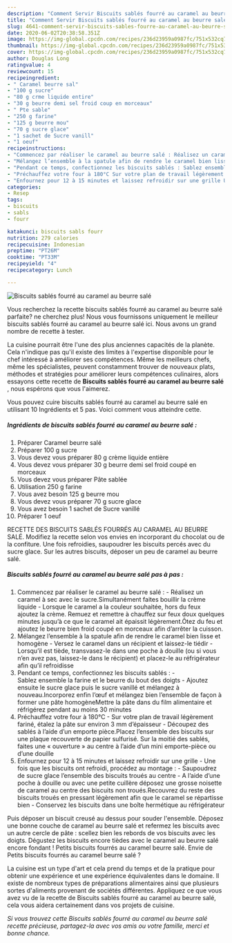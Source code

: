 ```yaml
---
description: "Comment Servir Biscuits sablés fourré au caramel au beurre salé"
title: "Comment Servir Biscuits sablés fourré au caramel au beurre salé"
slug: 4641-comment-servir-biscuits-sables-fourre-au-caramel-au-beurre-sale
date: 2020-06-02T20:38:58.351Z
image: https://img-global.cpcdn.com/recipes/236d23959a0987fc/751x532cq70/biscuits-sables-fourre-au-caramel-au-beurre-sale-photo-principale-de-la-recette.jpg
thumbnail: https://img-global.cpcdn.com/recipes/236d23959a0987fc/751x532cq70/biscuits-sables-fourre-au-caramel-au-beurre-sale-photo-principale-de-la-recette.jpg
cover: https://img-global.cpcdn.com/recipes/236d23959a0987fc/751x532cq70/biscuits-sables-fourre-au-caramel-au-beurre-sale-photo-principale-de-la-recette.jpg
author: Douglas Long
ratingvalue: 4
reviewcount: 15
recipeingredient:
- " Caramel beurre sal"
- "100 g sucre"
- "80 g crme liquide entire"
- "30 g beurre demi sel froid coup en morceaux"
- " Pte sable"
- "250 g farine"
- "125 g beurre mou"
- "70 g sucre glace"
- "1 sachet de Sucre vanill"
- "1 oeuf"
recipeinstructions:
- "Commencez par réaliser le caramel au beurre salé : Réalisez un caramel à sec avec le sucre.Simultanément faites bouillir la crème liquide Lorsque le caramel a la couleur souhaitée, hors du feux ajoutez la crème. Remuez et remettre à chauffez sur feux doux quelques minutes jusqu’à ce que le caramel ait épaissit légèrement.Ôtez du feu et ajoutez le beurre bien froid coupé en morceaux afin d’arrêter la cuisson."
- "Mélangez l’ensemble à la spatule afin de rendre le caramel bien lisse et homogène Versez le caramel dans un récipient et laissez-le tiédir Lorsqu’il est tiède, transvasez-le dans une poche à douille (ou si vous n’en avez pas, laissez-le dans le récipient) et placez-le au réfrigérateur afin qu’il refroidisse"
- "Pendant ce temps, confectionnez les biscuits sablés : Sablez ensemble la farine et le beurre du bout des doigts Ajoutez ensuite le sucre glace puis le sucre vanillé et mélangez à nouveau.Incorporez enfin l’œuf et mélangez bien l’ensemble de façon à former une pâte homogèneMettre la pâte dans du film alimentaire et réfrigérez pendant au moins 30 minutes"
- "Préchauffez votre four à 180°C Sur votre plan de travail légèrement fariné, étalez la pâte sur environ 3 mm d’épaisseur Découpez des sablés à l’aide d’un emporte pièce.Placez l’ensemble des biscuits sur une plaque recouverte de papier sulfurisé. Sur la moitié des sablés, faites une « ouverture » au centre à l’aide d’un mini emporte-pièce ou d’une douille"
- "Enfournez pour 12 à 15 minutes et laissez refroidir sur une grille Une fois que les biscuits ont refroidi, procédez au montage : Saupoudrez de sucre glace l’ensemble des biscuits troués au centre A l’aide d’une poche à douille ou avec une petite cuillère déposez une grosse noisette de caramel au centre des biscuits non troués.Recouvrez du reste des biscuits troués en pressant légèrement afin que le caramel se répartisse bien Conservez les biscuits dans une boîte hermétique au réfrigérateur"
categories:
- Resep
tags:
- biscuits
- sabls
- fourr

katakunci: biscuits sabls fourr 
nutrition: 279 calories
recipecuisine: Indonesian
preptime: "PT26M"
cooktime: "PT33M"
recipeyield: "4"
recipecategory: Lunch

---
```



![Biscuits sablés fourré au caramel au beurre salé](https://img-global.cpcdn.com/recipes/236d23959a0987fc/751x532cq70/biscuits-sables-fourre-au-caramel-au-beurre-sale-photo-principale-de-la-recette.jpg)

Vous recherchez la recette biscuits sablés fourré au caramel au beurre salé parfaite? ne cherchez plus! Nous vous fournissons uniquement le meilleur biscuits sablés fourré au caramel au beurre salé ici. Nous avons un grand nombre de recette à tester.

La cuisine pourrait être l'une des plus anciennes capacités de la planète. Cela n'indique pas qu'il existe des limites à l'expertise disponible pour le chef intéressé à améliorer ses compétences. Même les meilleurs chefs, même les spécialistes, peuvent constamment trouver de nouveaux plats, méthodes et stratégies pour améliorer leurs compétences culinaires, alors essayons cette recette de <strong> Biscuits sablés fourré au caramel au beurre salé </strong>, nous espérons que vous l'aimerez.

<!--inarticleads1-->

Vous pouvez cuire biscuits sablés fourré au caramel au beurre salé en utilisant 10 Ingrédients et 5 pas. Voici comment vous atteindre cette.

##### Ingrédients de biscuits sablés fourré au caramel au beurre salé :

1. Préparer  Caramel beurre salé
1. Préparer 100 g sucre
1. Vous devez vous préparer 80 g crème liquide entière
1. Vous devez vous préparer 30 g beurre demi sel froid coupé en morceaux
1. Vous devez vous préparer  Pâte sablée
1. Utilisation 250 g farine
1. Vous avez besoin 125 g beurre mou
1. Vous devez vous préparer 70 g sucre glace
1. Vous avez besoin 1 sachet de Sucre vanillé
1. Préparer 1 oeuf


RECETTE DES BISCUITS SABLÉS FOURRÉS AU CARAMEL AU BEURRE SALÉ. Modifiez la recette selon vos envies en incorporant du chocolat ou de la confiture. Une fois refroidies, saupoudrer les biscuits percés avec du sucre glace. Sur les autres biscuits, déposer un peu de caramel au beurre salé. 

<!--inarticleads2-->

##### Biscuits sablés fourré au caramel au beurre salé pas à pas :

1. Commencez par réaliser le caramel au beurre salé : - Réalisez un caramel à sec avec le sucre.Simultanément faites bouillir la crème liquide - Lorsque le caramel a la couleur souhaitée, hors du feux ajoutez la crème. Remuez et remettre à chauffez sur feux doux quelques minutes jusqu’à ce que le caramel ait épaissit légèrement.Ôtez du feu et ajoutez le beurre bien froid coupé en morceaux afin d’arrêter la cuisson.
1. Mélangez l’ensemble à la spatule afin de rendre le caramel bien lisse et homogène - Versez le caramel dans un récipient et laissez-le tiédir - Lorsqu’il est tiède, transvasez-le dans une poche à douille (ou si vous n’en avez pas, laissez-le dans le récipient) et placez-le au réfrigérateur afin qu’il refroidisse
1. Pendant ce temps, confectionnez les biscuits sablés : - Sablez ensemble la farine et le beurre du bout des doigts - Ajoutez ensuite le sucre glace puis le sucre vanillé et mélangez à nouveau.Incorporez enfin l’œuf et mélangez bien l’ensemble de façon à former une pâte homogèneMettre la pâte dans du film alimentaire et réfrigérez pendant au moins 30 minutes
1. Préchauffez votre four à 180°C - Sur votre plan de travail légèrement fariné, étalez la pâte sur environ 3 mm d’épaisseur - Découpez des sablés à l’aide d’un emporte pièce.Placez l’ensemble des biscuits sur une plaque recouverte de papier sulfurisé. Sur la moitié des sablés, faites une « ouverture » au centre à l’aide d’un mini emporte-pièce ou d’une douille
1. Enfournez pour 12 à 15 minutes et laissez refroidir sur une grille - Une fois que les biscuits ont refroidi, procédez au montage : - Saupoudrez de sucre glace l’ensemble des biscuits troués au centre - A l’aide d’une poche à douille ou avec une petite cuillère déposez une grosse noisette de caramel au centre des biscuits non troués.Recouvrez du reste des biscuits troués en pressant légèrement afin que le caramel se répartisse bien - Conservez les biscuits dans une boîte hermétique au réfrigérateur


Puis déposer un biscuit creusé au dessus pour souder l&#39;ensemble. Déposez une bonne couche de caramel au beurre salé et refermez les biscuits avec un autre cercle de pâte : scellez bien les rebords de vos biscuits avec les doigts. Dégustez les biscuits encore tièdes avec le caramel au beurre salé encore fondant ! Petits biscuits fourrés au caramel beurre salé. Envie de Petits biscuits fourrés au caramel beurre salé ? 

<!--inarticleads1-->

<p>
La cuisine est un type d'art et cela prend du temps et de la pratique pour obtenir une expérience et une expérience équivalentes dans le domaine. Il existe de nombreux types de préparations alimentaires ainsi que plusieurs sortes d'aliments provenant de sociétés différentes. Appliquez ce que vous avez vu de la recette de Biscuits sablés fourré au caramel au beurre salé, cela vous aidera certainement dans vos projets de cuisine.
</p>

<p>
<i>Si vous trouvez cette Biscuits sablés fourré au caramel au beurre salé recette précieuse, partagez-la avec vos amis ou votre famille, merci et bonne chance.</i>
</p>
